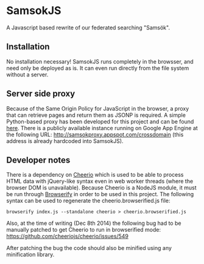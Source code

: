SamsokJS
================

A Javascript based rewrite of our federated searching "Samsök". 

Installation
------------

No installation necessary! SamsokJS runs completely in the browsser, and need only be deployed as is. It can even run directly from the file system without a server.

Server side proxy
-----------------

Because of the Same Origin Policy for JavaScript in the browser, a proxy that can retrieve pages and return them as JSONP is required. A simple Python-based proxy has been developed for this project and can be found [here](https://github.com/regionbibliotekhalland/SamsokProxy). There is a publicly available instance running on Google App Engine at the following URL: http://samsokproxy.appspot.com/crossdomain (this address is already hardcoded into SamsokJS).

Developer notes
---------------

There is a dependency on [Cheerio](https://github.com/cheeriojs/cheerio) which is used to be able to process HTML data with jQuery-like syntax even in web worker threads (where the browser DOM is unavailable). Because Cheerio is a NodeJS module, it must be run through [Browserify](http://browserify.org) in order to be used in this project. The following syntax can be used to regenerate the cheerio.browserified.js file:

`browserify index.js --standalone cheerio > cheerio.browserified.js`

Also, at the time of writing (Dec 8th 2014) the following bug had to be manually patched to get Cheerio to run in browserified mode: https://github.com/cheeriojs/cheerio/issues/549

After patching the bug the code should also be minified using any minification library.
